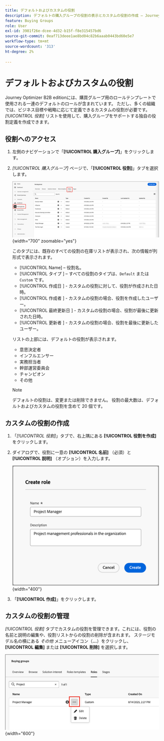 ```yaml
---
title: デフォルトおよびカスタムの役割
description: デフォルトの購入グループの役割の表示とカスタムの役割の作成 – Journey Optimizer B2B editionで、ビジネスの役割の定義を編集、削除および設定します。
feature: Buying Groups
role: User
exl-id: 3981f26e-dcee-4d32-b15f-f8e315457bd6
source-git-commit: 0eaf713deee1ae8bd04c82b6aaab0443bd60e5e7
workflow-type: tm+mt
source-wordcount: '313'
ht-degree: 2%

---
```


# デフォルトおよびカスタムの役割

Journey Optimizer B2B editionには、購買グループ用のロールテンプレートで使用される一連のデフォルトのロールが含まれています。 ただし、多くの組織では、ビジネス目標や戦略に応じて定義できるカスタムの役割が必要です。 _[!UICONTROL 役割]_ リストを使用して、購入グループをサポートする独自の役割定義を作成できます。

## 役割へのアクセス

1. 左側のナビゲーションで「**[!UICONTROL 購入グループ]**」をクリックします。

1. _[!UICONTROL 購入グループ]_ ページで、「**[!UICONTROL 役割]**」タブを選択します。

   ![ 「役割」タブ ](./assets/roles-tab.png){width="700" zoomable="yes"}

   このタブには、既存のすべての役割の在庫リストが表示され、次の情報が列形式で表示されます。

   * [!UICONTROL Name] – 役割名。
   * [!UICONTROL  タイプ ] – すべての役割のタイプは、`Default` または `Custom` です。
   * [!UICONTROL  作成日 ] - カスタムの役割に対して、役割が作成された日時。
   * [!UICONTROL  作成者 ] - カスタムの役割の場合、役割を作成したユーザー。
   * [!UICONTROL  最終更新日 ] - カスタムの役割の場合、役割が最後に更新された日時。
   * [!UICONTROL  更新者 ] - カスタムの役割の場合、役割を最後に更新したユーザー。

   リストの上部には、デフォルトの役割が表示されます。

   * 意思決定者
   * インフルエンサー
   * 実務担当者
   * 幹部運営委員会
   * チャンピオン
   * その他

   >[!NOTE]
   >
   >デフォルトの役割は、変更または削除できません。 役割の最大数は、デフォルトおよびカスタムの役割を含めて 20 個です。

## カスタムの役割の作成

1. 「_[!UICONTROL 役割]_」タブで、右上隅にある **[!UICONTROL 役割を作成]** をクリックします。

1. ダイアログで、役割に一意の **[!UICONTROL 名前]** （必須）と **[!UICONTROL 説明]** （オプション）を入力します。

   ![ 役割を作成ダイアログ ](./assets/roles-create-dialog.png){width="400"}

1. 「**[!UICONTROL 作成]**」をクリックします。

## カスタムの役割の管理

_[!UICONTROL 役割]_ タブでカスタムの役割を管理できます。これには、役割の名前と説明の編集や、役割リストからの役割の削除が含まれます。 ステージモデル名の横にある _その他_ メニューアイコン（**...**）をクリックし、**[!UICONTROL 編集]** または **[!UICONTROL 削除]** を選択します。

![ カスタムの役割の編集または削除 ](./assets/roles-more-menu.png){width="600"}
